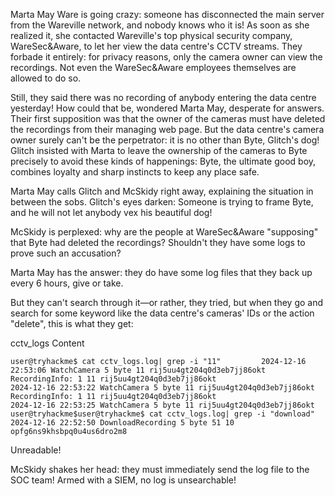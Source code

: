 Marta May Ware is going crazy: someone has disconnected the main server from the Wareville network, and nobody knows who it is! As soon as she realized it, she contacted Wareville's top physical security company, WareSec&Aware, to let her view the data centre's CCTV streams. They forbade it entirely: for privacy reasons, only the camera owner can view the recordings. Not even the WareSec&Aware employees themselves are allowed to do so.

Still, they said there was no recording of anybody entering the data centre yesterday! How could that be, wondered Marta May, desperate for answers. Their first supposition was that the owner of the cameras must have deleted the recordings from their managing web page. But the data centre's camera owner surely can't be the perpetrator: it is no other than Byte, Glitch's dog! Glitch insisted with Marta to leave the ownership of the cameras to Byte precisely to avoid these kinds of happenings: Byte, the ultimate good boy, combines loyalty and sharp instincts to keep any place safe.

Marta May calls Glitch and McSkidy right away, explaining the situation in between the sobs. Glitch's eyes darken: Someone is trying to frame Byte, and he will not let anybody vex his beautiful dog!

McSkidy is perplexed: why are the people at WareSec&Aware "supposing" that Byte had deleted the recordings? Shouldn't they have some logs to prove such an accusation?

Marta May has the answer: they do have some log files that they back up every 6 hours, give or take.

But they can't search through it—or rather, they tried, but when they go and search for some keyword like the data centre's cameras' IDs or the action "delete", this is what they get:

cctv_logs Content

```
user@tryhackme$ cat cctv_logs.log| grep -i "11"         2024-12-16 22:53:06 WatchCamera 5 byte 11 rij5uu4gt204q0d3eb7jj86okt
RecordingInfo: 1 11 rij5uu4gt204q0d3eb7jj86okt
2024-12-16 22:53:22 WatchCamera 5 byte 11 rij5uu4gt204q0d3eb7jj86okt
RecordingInfo: 1 11 rij5uu4gt204q0d3eb7jj86okt
2024-12-16 22:53:25 WatchCamera 5 byte 11 rij5uu4gt204q0d3eb7jj86okt
user@tryhackme$user@tryhackme$ cat cctv_logs.log| grep -i "download"               2024-12-16 22:52:50 DownloadRecording 5 byte 51 10 opfg6ns9khsbpq0u4us6dro2m8
```

Unreadable!

McSkidy shakes her head: they must immediately send the log file to the SOC team! Armed with a SIEM, no log is unsearchable!
